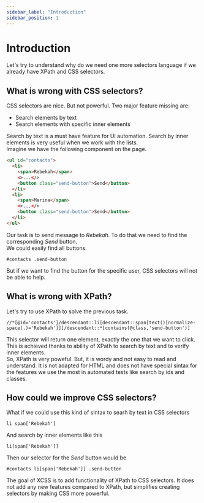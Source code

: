 ```yaml
---
sidebar_label: "Introduction"
sidebar_position: 1
---
```


# Introduction

Let's try to understand why do we need one more selectors language if we already have XPath and CSS selectors.

## What is wrong with CSS selectors?

CSS selectors are nice. But not powerful.
Two major feature missing are:

- Search elements by text
- Search elements with specific inner elements

Search by text is a must have feature for UI automation. Search by inner elements is very useful when we work with the lists.  
Imagine we have the following component on the page.

```html title="contacts.component.html"
<ul id="contacts">
  <li>
    <span>Rebekah</span>
    <>...</>
    <button class="send-button">Send</button>
  </li>
  <li>
    <span>Marina</span>
    <>...</>
    <button class="send-button">Send</button>
  </li>
</ul>
```

Our task is to send message to _Rebekah_. To do that we need to find the corresponding _Send_ button.  
We could easily find all buttons.

```title="CSS"
#contacts .send-button
```

But if we want to find the button for the specific user, CSS selectors will not be able to help.

## What is wrong with XPath?

Let's try to use XPath to solve the previous task.

```title="XPath"
//*[@id='contacts']/descendant::li[descendant::span[text()[normalize-space(.)='Rebekah']]]/descendant::*[contains(@class,'send-button')]
```

This selector will return one element, exactly the one that we want to click.
This is achieved thanks to ability of XPath to search by text and to verify inner elements.  
So, XPath is very poweful. But, it is wordy and not easy to read and understand. It is not adapted for HTML and does not have special sintax for the features we use the most in automated tests like search by ids and classes.

## How could we improve CSS selectors?

What if we could use this kind of sintax to searh by text in CSS selectors

```title="Search by text in XCSS"
li span['Rebekah']
```

And search by inner elements like this

```title="Search by inner element in XCSS"
li[span['Rebekah']]
```

Then our selector for the _Send_ button would be

```title="XCSS selector for Send button"
#contacts li[span['Rebekah']] .send-button
```

The goal of XCSS is to add functionality of XPath to CSS selectors. It does not add any new features compared to XPath, but simplifies creating selectors by making CSS more powerful.
